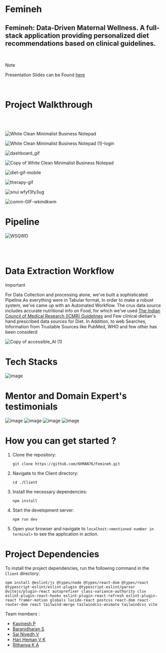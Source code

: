 


# Femineh

## Femineh: Data-Driven Maternal Wellness. A full-stack application providing personalized diet recommendations based on clinical guidelines.

<br>

> [!NOTE]
> Presentation Slides can be Found [here](https://prezi.com/view/joNumR4LyBmTJUCGhL7s/)

<br>

# Project Walkthrough


</br>

<br>

![White Clean Minimalist Business Notepad](https://github.com/user-attachments/assets/896a4727-915c-4102-8600-37ec3c2921b9)

![White Clean Minimalist Business Notepad (1)-login](https://github.com/user-attachments/assets/5ecc71cf-ae4e-4e87-ae99-d4d0416c11e4)


![dashboard_gif](https://github.com/user-attachments/assets/390216f7-5407-43c8-a06e-041ae2221cee)

![Copy of White Clean Minimalist Business Notepad](https://github.com/user-attachments/assets/ad1739dd-84e2-4960-9ddb-7cd54061a3ae)


![diet-gif-mobile](https://github.com/user-attachments/assets/57d6420c-9750-4a20-bdd4-a8898dc82eeb)

![therapy-gif](https://github.com/user-attachments/assets/76b65ba4-81bb-4c97-8d02-424cdb29fe98)

![snui wfyf3fy3ug](https://github.com/user-attachments/assets/91e7233e-e7a5-4272-97b1-87338da1e46f)

![comm-GIF-wkmdkwm](https://github.com/user-attachments/assets/50773652-c799-47f6-a188-d08dcff33a43)


# Pipeline

![WSQWD](https://github.com/user-attachments/assets/f0aad85e-28c6-4778-8683-b1144d88d4aa)

</br>

<br>

# Data Extraction Workflow

> [!IMPORTANT]  
> For Data Collection and processing alone, we've built a sophisticated Pipeline.As everything were in Tabular format, In order to make a robust system, we've came up with an Automated Workflow. The crux data source includes accurate nutritional info on Food, for which we've used [The Indian Council of Medical Research (ICMR) Guidelines](https://www.icmr.gov.in/guidelines) and Few clinical dietian's hand prescribed data sources for Diet. In Addition, to web Searches, Information from Trustable Sources like PubMed, WHO and few other has been considerd

![Copy of accessible_AI (1)](https://github.com/user-attachments/assets/7a11b250-9082-48bc-ac99-ed643061d106)


# Tech Stacks
![image](https://github.com/user-attachments/assets/2bbdd8db-5db2-4c23-ab24-66d2ddc3b6f6)


# Mentor and Domain Expert's testimonials

![image](https://github.com/user-attachments/assets/b5632d3d-a5b9-4b88-bc63-ed1a4af82d5f)
![image](https://github.com/user-attachments/assets/0b483f60-74ff-4679-8487-a364fde77e1b)
![image](https://github.com/user-attachments/assets/f57a4aeb-8835-4f08-9eb6-f8cb2a960980)
![image](https://github.com/user-attachments/assets/1cf23e27-237e-4be7-85dc-fd2d6eb2c589)




# How you can get started ?

1. Clone the repository:
    ```
    git clone https://github.com/HXMAN76/Femineh.git
    ```
2. Navigate to the Client directory:
    ```
    cd ./Client
    ```
3. Install the necessary dependencies:
    ```
    npm install
    ```
4. Start the development server:
    ```
    npm run dev
    ```
5. Open your browser and navigate to `localhost:<mentioned number in terminal>` to see the application in action.

# Project Dependencies
To install the project dependencies, run the following command in the `Client` directory:
```
npm install @eslint/js @types/node @types/react-dom @types/react @typescript-eslint/eslint-plugin @typescript-eslint/parser @vitejs/plugin-react autoprefixer class-variance-authority clsx eslint-plugin-react-hooks eslint-plugin-react-refresh eslint-plugin-react framer-motion globals lucide-react postcss react-dom react-router-dom react tailwind-merge tailwindcss-animate tailwindcss vite
```

Team members :
- [Kavinesh P](https://github.com/kavinesh11)
- [Baranidharan S](https://github.com/imbaraniii)
- [Sai Nivedh V](https://github.com/SaiNivedh26)
- [Hari Heman V K](https://github.com/HXMAN76)
- [Rithanya K A](https://github.com/rithanya08)

